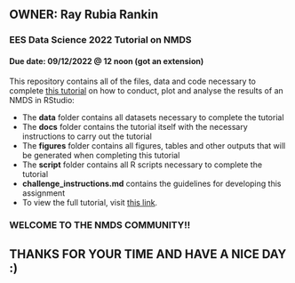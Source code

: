 ## OWNER: Ray Rubia Rankin

### EES Data Science 2022 Tutorial on NMDS
#### Due date: 09/12/2022 @ 12 noon (got an extension)

This repository contains all of the files, data and code necessary to complete <a href="https://eddatascienceees.github.io/tutorial-rayrr13/" target="_blank">this tutorial</a> on how to conduct, plot and analyse the results of an NMDS in RStudio:

- The **data** folder contains all datasets necessary to complete the tutorial
- The **docs** folder contains the tutorial itself with the necessary instructions to carry out the tutorial
- The **figures** folder contains all figures, tables and other outputs that will be generated when completing this tutorial
- The **script** folder contains all R scripts necessary to complete the tutorial
- **challenge_instructions.md** contains the guidelines for developing this assignment
- To view the full tutorial, visit <a href="https://eddatascienceees.github.io/tutorial-rayrr13/" target="_blank">this link</a>.

### WELCOME TO THE NMDS COMMUNITY!!
## THANKS FOR YOUR TIME AND HAVE A NICE DAY :)
